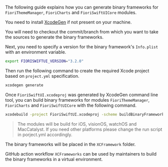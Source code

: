 The following guide explains how you can generate binary frameworks for `FioriThemeManager`, `FioriCharts` and `FioriSwiftUICore` modules.

You need to install [XcodeGen](https://github.com/yonaskolb/XcodeGen) if not present on your machine.

You will need to checkout the commit/branch from which you want to take the sources to generate the binary frameworks.

Next, you need to specify a version for the binary framework's `Info.plist` with an environment variable.

```bash
export FIORISWIFTUI_VERSION="3.2.0"
```

Then run the following command to create the required Xcode project based on `project.yml` specification.

```bash
xcodegen generate
```

Once `FioriSwiftUI.xcodeproj` was generated by XcodeGen command line tool, you can build binary frameworks for modules `FioriThemeManager`, `FioriCharts` and `FioriSwiftUICore` with the following command.

```bash
xcodebuild -project FioriSwiftUI.xcodeproj -scheme buildBinaryFramework -configuration Release
```

> The modules will be build for iOS, visionOS, watchOS and MacCatalyst. If you need other platforms please change the run script in porject.yml accordingly.

The binary frameworks will be placed in the `XCFramework` folder.

GitHub action workflow `XCFrameworks` can be used by maintainers to build the binary frameworks in a virtual environment.
